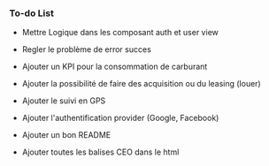 ### To-do List

- Mettre Logique dans les composant auth et user view
- Regler le problème de error succes

- Ajouter un KPI pour la consommation de carburant
- Ajouter la possibilité de faire des acquisition ou du leasing (louer)
- Ajouter le suivi en GPS
- Ajouter l'authentification provider (Google, Facebook)
- Ajouter un bon README
- Ajouter toutes les balises CEO dans le html
